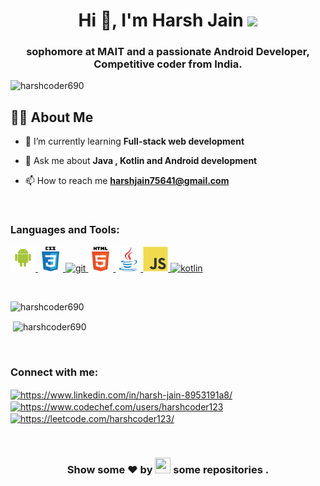 <h1 align="center">Hi 👋, I'm Harsh Jain <img src="https://media.giphy.com/media/ujrj9aoOdNvXO/giphy.gif" width="75"></h1>
<h3 align="center"> sophomore at MAIT and a passionate Android Developer, Competitive coder from India.</h3>

<p align="left"> <img src="https://komarev.com/ghpvc/?username=harshcoder690&label=Profile%20views&color=0e75b6&style=flat" alt="harshcoder690" /> </p>

## 🙋‍♂️ About Me

- 🌱 I’m currently learning **Full-stack web development**

- 💬 Ask me about **Java , Kotlin and Android development**

- 📫 How to reach me **harshjain75641@gmail.com**
<br>
<h3 align="left">Languages and Tools:</h3>
<p align="left"> <a href="https://developer.android.com" target="_blank"> <img src="https://raw.githubusercontent.com/devicons/devicon/master/icons/android/android-original-wordmark.svg" alt="android" width="40" height="40"/> </a> <a href="https://www.w3schools.com/css/" target="_blank"> <img src="https://raw.githubusercontent.com/devicons/devicon/master/icons/css3/css3-original-wordmark.svg" alt="css3" width="40" height="40"/> </a> <a href="https://git-scm.com/" target="_blank"> <img src="https://www.vectorlogo.zone/logos/git-scm/git-scm-icon.svg" alt="git" width="40" height="40"/> </a> <a href="https://www.w3.org/html/" target="_blank"> <img src="https://raw.githubusercontent.com/devicons/devicon/master/icons/html5/html5-original-wordmark.svg" alt="html5" width="40" height="40"/> </a> <a href="https://www.java.com" target="_blank"> <img src="https://raw.githubusercontent.com/devicons/devicon/master/icons/java/java-original.svg" alt="java" width="40" height="40"/> </a> <a href="https://developer.mozilla.org/en-US/docs/Web/JavaScript" target="_blank"> <img src="https://raw.githubusercontent.com/devicons/devicon/master/icons/javascript/javascript-original.svg" alt="javascript" width="40" height="40"/> </a> <a href="https://kotlinlang.org" target="_blank"> <img src="https://www.vectorlogo.zone/logos/kotlinlang/kotlinlang-icon.svg" alt="kotlin" width="40" height="40"/> </a> </p>

<br>

<p><img align="left" src="https://github-readme-stats.vercel.app/api/top-langs?username=harshcoder690&show_icons=true&locale=en&layout=compact" alt="harshcoder690" /></p>

<br>
<p>&nbsp;<img align="center" src="https://github-readme-stats.vercel.app/api?username=harshcoder690&show_icons=true&locale=en" alt="harshcoder690" /></p>

<br>

<h3 align="left">Connect with me:</h3>
<p align="left">
<a href="https://linkedin.com/in/harsh-jain-8953191a8/" target="blank"><img align="center" src="https://raw.githubusercontent.com/rahuldkjain/github-profile-readme-generator/master/src/images/icons/Social/linked-in-alt.svg" alt="https://www.linkedin.com/in/harsh-jain-8953191a8/" height="30" width="40" /></a>
<a href="https://www.codechef.com/users/harshcoder123" target="blank"><img align="center" src="https://cdn.jsdelivr.net/npm/simple-icons@3.1.0/icons/codechef.svg" alt="https://www.codechef.com/users/harshcoder123" height="30" width="40" /></a>
<a href="https://www.leetcode.com/harshcoder123/" target="blank"><img align="center" src="https://raw.githubusercontent.com/rahuldkjain/github-profile-readme-generator/master/src/images/icons/Social/leet-code.svg" alt="https://leetcode.com/harshcoder123/" height="30" width="40" /></a>
</p>
<br>
<h3 align="center">Show some ❤ by <img src="https://imgur.com/o7ncZFp.jpg" height=25px width=25px> some repositories .</h3>


